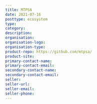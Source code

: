 ```yaml
---
title: MTPSA
date: 2021-07-16
posttype: ecosystem
type:
category:
description:
organisation:
organisation-logo:
organisation-type:
product-repo: https://github.com/mtpsa/
product-site:
primary-contact-name:
primary-contact-email:
secondary-contact-name:
secondary-contact-email:
seller:
seller-url:
seller-email:
seller-phone:
---
```

